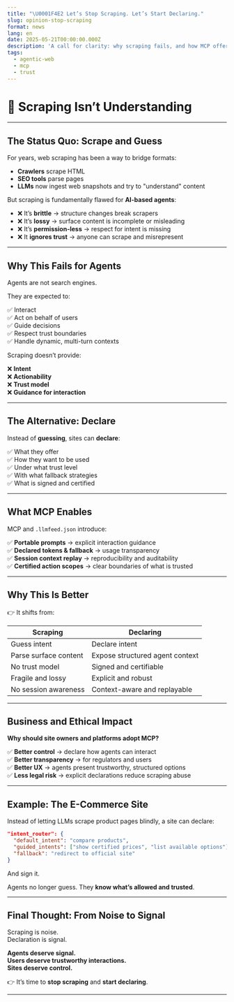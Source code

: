 ```yaml
---
title: "\U0001F4E2 Let’s Stop Scraping. Let’s Start Declaring."
slug: opinion-stop-scraping
format: news
lang: en
date: 2025-05-21T00:00:00.000Z
description: 'A call for clarity: why scraping fails, and how MCP offers a better way.'
tags:
  - agentic-web
  - mcp
  - trust
---
```


# 📢 Scraping Isn’t Understanding

---

## The Status Quo: Scrape and Guess

For years, web scraping has been a way to bridge formats:

- **Crawlers** scrape HTML  
- **SEO tools** parse pages  
- **LLMs** now ingest web snapshots and try to "understand" content  

But scraping is fundamentally flawed for **AI-based agents**:

- ❌ It’s **brittle** → structure changes break scrapers  
- ❌ It’s **lossy** → surface content is incomplete or misleading  
- ❌ It’s **permission-less** → respect for intent is missing  
- ❌ It **ignores trust** → anyone can scrape and misrepresent  

---

## Why This Fails for Agents

Agents are not search engines.

They are expected to:

✅ Interact  
✅ Act on behalf of users  
✅ Guide decisions  
✅ Respect trust boundaries  
✅ Handle dynamic, multi-turn contexts  

Scraping doesn’t provide:

❌ **Intent**  
❌ **Actionability**  
❌ **Trust model**  
❌ **Guidance for interaction**  

---

## The Alternative: Declare

Instead of **guessing**, sites can **declare**:

✅ What they offer  
✅ How they want to be used  
✅ Under what trust level  
✅ With what fallback strategies  
✅ What is signed and certified  

---

## What MCP Enables

MCP and `.llmfeed.json` introduce:

✅ **Portable prompts** → explicit interaction guidance  
✅ **Declared tokens & fallback** → usage transparency  
✅ **Session context replay** → reproducibility and auditability  
✅ **Certified action scopes** → clear boundaries of what is trusted  

---

## Why This Is Better

👉 It shifts from:

| Scraping | Declaring |
|----------|-----------|
| Guess intent | Declare intent |
| Parse surface content | Expose structured agent context |
| No trust model | Signed and certifiable |
| Fragile and lossy | Explicit and robust |
| No session awareness | Context-aware and replayable |

---

## Business and Ethical Impact

**Why should site owners and platforms adopt MCP?**

✅ **Better control** → declare how agents can interact  
✅ **Better transparency** → for regulators and users  
✅ **Better UX** → agents present trustworthy, structured options  
✅ **Less legal risk** → explicit declarations reduce scraping abuse  

---

## Example: The E-Commerce Site

Instead of letting LLMs scrape product pages blindly, a site can declare:

```json
"intent_router": {
  "default_intent": "compare products",
  "guided_intents": ["show certified prices", "list available options"],
  "fallback": "redirect to official site"
}
```

And sign it.

Agents no longer guess. They **know what’s allowed and trusted**.

---

## Final Thought: From Noise to Signal

Scraping is noise.  
Declaration is signal.

**Agents deserve signal.**  
**Users deserve trustworthy interactions.**  
**Sites deserve control.**

👉 It’s time to **stop scraping** and **start declaring**.

---
